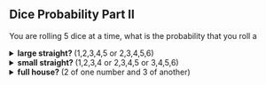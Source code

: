 ## Dice Probability Part II
You are rolling $5$ dice at a time, what is the probability that you roll a
<details>
  $\dfrac{2 \cdot 5!}{6^5}$
  <summary><b>large straight? </b>(1,2,3,4,5 or 2,3,4,5,6)</summary>
</details>

<details>
  $\dfrac{4 \cdot 5! + 4 \cdot 3 \cdot \frac{5!}{2}}{6^5}$
  <summary><b>small straight? </b>(1,2,3,4 or 2,3,4,5 or 3,4,5,6)</summary>
</details>

<details>
  $\dfrac{6 \cdot 5 {5 \choose 3}}{6^5}$
  <summary><b>full house? </b>(2 of one number and 3 of another)</summary>
</details>
